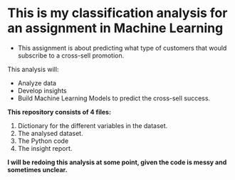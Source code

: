 # This is my classification analysis for an assignment in Machine Learning
- This assignment is about predicting what type of customers that would subscribe to a cross-sell promotion.

This analysis will:
- Analyze data
- Develop insights
- Build Machine Learning Models to predict the cross-sell success.

 **This repository consists of 4 files:**
 1. Dictionary for the different variables in the dataset.
 2. The analysed dataset.
 3. The Python code
 4. The insight report. 
 
 **I will be redoing this analysis at some point, given the code is messy and sometimes unclear.**
